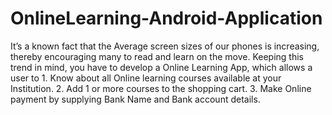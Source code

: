 # OnlineLearning-Android-Application
It’s a known fact that the Average screen sizes of our phones is increasing, thereby encouraging many to read and learn on the move. Keeping this trend in mind, you have to develop a Online Learning App, which allows a user to 1. Know about all Online learning courses available at your Institution. 2. Add 1 or more courses to the shopping cart. 3. Make Online payment by supplying Bank Name and Bank account details.
